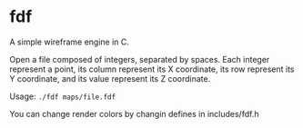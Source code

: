 # fdf
A simple wireframe engine in C.

Open a file composed of integers, separated by spaces.
Each integer represent a point, its column represent its X coordinate, its row represent its Y coordinate, and its value represent its Z coordinate.

Usage:
  `./fdf maps/file.fdf`

You can change render colors by changin defines in includes/fdf.h
